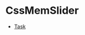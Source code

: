 # CssMemSlider

* [Task](https://github.com/rolling-scopes-school/tasks/tree/master/tasks/css-mem-slider)
